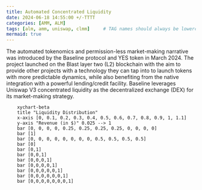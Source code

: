 ```yaml
---
title: Automated Concentrated Liquidity
date: 2024-06-18 14:55:00 +/-TTTT
categories: [AMM, ALM]
tags: [alm, amm, uniswap, clmm]     # TAG names should always be lowercase
mermaid: true
---
```


The automated tokenomics and permission-less market-making narrative was introduced by the Baseline protocol and YES token in March 2024. The project launched on the Blast layer two (L2) blockchain with the aim to provide other projects with a technology they can tap into to launch tokens with more predictable dynamics, while also benefiting from the native integration with a powerful lending/credit facility. Baseline leverages Uniswap V3 concentrated liquidity as the decentralized exchange (DEX) for its market-making strategy.

```mermaid
    xychart-beta
    title "Liquidity Distribution"
    x-axis [0, 0.1, 0.2, 0.3, 0.4, 0.5, 0.6, 0.7, 0.8, 0.9, 1, 1.1]
    y-axis "Revenue (in $)" 0.025 --> 1
    bar [0, 0, 0, 0, 0.25, 0.25, 0.25, 0.25, 0, 0, 0, 0]
    bar [1]
    bar [0, 0, 0, 0, 0, 0, 0, 0, 0.5, 0.5, 0.5, 0.5]
    bar [0]
    bar [0,1]
    bar [0,0,1]
    bar [0,0,0,1]
    bar [0,0,0,0,1]
    bar [0,0,0,0,0,1]
    bar [0,0,0,0,0,0,1]
    bar [0,0,0,0,0,0,0,1]
```